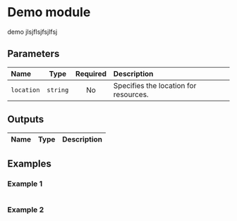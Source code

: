 # Demo module

demo jlsjflsjfsjlfsj

## Parameters

| Name       | Type     | Required | Description                           |
| :--------- | :------: | :------: | :------------------------------------ |
| `location` | `string` | No       | Specifies the location for resources. |

## Outputs

| Name | Type | Description |
| :--- | :--: | :---------- |

## Examples

### Example 1

```bicep
```

### Example 2

```bicep
```